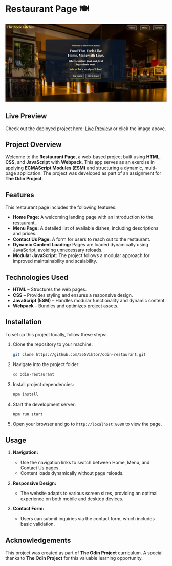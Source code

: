 # Restaurant Page 🍽️

[![Screenshot](src/assets/github-restaurant-preview.jpg)](https://555viktor.github.io/odin-restaurant/)

## Live Preview  
Check out the deployed project here: [Live Preview](https://555viktor.github.io/odin-restaurant/) or click the image above.

## Project Overview  
Welcome to the **Restaurant Page**, a web-based project built using **HTML**, **CSS**, and **JavaScript** with **Webpack**. This app serves as an exercise in applying **ECMAScript Modules (ESM)** and structuring a dynamic, multi-page application. The project was developed as part of an assignment for **The Odin Project**.

## Features  
This restaurant page includes the following features:

- **Home Page:** A welcoming landing page with an introduction to the restaurant.
- **Menu Page:** A detailed list of available dishes, including descriptions and prices.
- **Contact Us Page:** A form for users to reach out to the restaurant.
- **Dynamic Content Loading:** Pages are loaded dynamically using JavaScript, avoiding unnecessary reloads.
- **Modular JavaScript:** The project follows a modular approach for improved maintainability and scalability.
  
## Technologies Used  
- **HTML** – Structures the web pages.
- **CSS** – Provides styling and ensures a responsive design.
- **JavaScript (ESM)** – Handles modular functionality and dynamic content.
- **Webpack** – Bundles and optimizes project assets.

## Installation  
To set up this project locally, follow these steps:

1. Clone the repository to your machine:
   ```bash
   git clone https://github.com/555Viktor/odin-restaurant.git
   ```

2. Navigate into the project folder:
   ```bash
   cd odin-restaurant
   ```

3. Install project dependencies:
   ```bash
   npm install
   ```

4. Start the development server:
   ```bash
   npm run start
   ```

5. Open your browser and go to `http://localhost:8080` to view the page.

## Usage  

1. **Navigation:**  
   - Use the navigation links to switch between Home, Menu, and Contact Us pages.
   - Content loads dynamically without page reloads.

2. **Responsive Design:**  
   - The website adapts to various screen sizes, providing an optimal experience on both mobile and desktop devices.

3. **Contact Form:**  
   - Users can submit inquiries via the contact form, which includes basic validation.

## Acknowledgements  
This project was created as part of **The Odin Project** curriculum. A special thanks to **The Odin Project** for this valuable learning opportunity.

